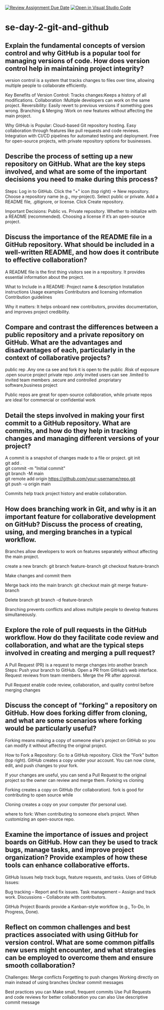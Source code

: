 [![Review Assignment Due Date](https://classroom.github.com/assets/deadline-readme-button-22041afd0340ce965d47ae6ef1cefeee28c7c493a6346c4f15d667ab976d596c.svg)](https://classroom.github.com/a/8wgCKhpZ)
[![Open in Visual Studio Code](https://classroom.github.com/assets/open-in-vscode-2e0aaae1b6195c2367325f4f02e2d04e9abb55f0b24a779b69b11b9e10269abc.svg)](https://classroom.github.com/online_ide?assignment_repo_id=18416479&assignment_repo_type=AssignmentRepo)
# se-day-2-git-and-github
## Explain the fundamental concepts of version control and why GitHub is a popular tool for managing versions of code. How does version control help in maintaining project integrity?
version control is a system that tracks changes to files over time, allowing multiple people to collaborate efficiently.

Key Benefits of Version Control:
Tracks changes:Keeps a history of all modifications.
Collaboration :Multiple developers can work on the same project.
Reversibility: Easily revert to previous versions if something goes wrong.
Branching & Merging :Work on new features without affecting the main project.

Why GitHub is Popular:
Cloud-based Git repository hosting.
Easy collaboration through features like pull requests and code reviews.
Integration with CI/CD pipelines for automated testing and deployment.
Free for open-source projects, with private repository options for businesses.

## Describe the process of setting up a new repository on GitHub. What are the key steps involved, and what are some of the important decisions you need to make during this process?
Steps:
Log in to GitHub.
Click the "+" icon (top right) → New repository.
Choose a repository name (e.g., my-project).
Select public or private.
Add a README file, .gitignore, or license.
Click Create repository.

Important Decisions:
Public vs. Private repository.
Whether to initialize with a README (recommended).
Choosing a license if it’s an open-source project.

## Discuss the importance of the README file in a GitHub repository. What should be included in a well-written README, and how does it contribute to effective collaboration?
A README file is the first thing visitors see in a repository. It provides essential information about the project.

What to Include in a README:
Project name & description
Installation instructions
Usage examples
Contributors and licensing information
Contribution guidelines

Why it matters: It helps onboard new contributors, provides documentation, and improves project credibility.
## Compare and contrast the differences between a public repository and a private repository on GitHub. What are the advantages and disadvantages of each, particularly in the context of collaborative projects?
public rep
.Any one ca see and fork
it is open to the public
.Risk of exposure
.open source project 
private repo
.only invited users can see
.limited to invited team members
.secure and controlled
.propriatary software,business project

Public repos are great for open-source collaboration, while private repos are ideal for commercial or confidential work

## Detail the steps involved in making your first commit to a GitHub repository. What are commits, and how do they help in tracking changes and managing different versions of your project?

A commit is a snapshot of changes made to a file or project.
git init              
git add .           
git commit -m "Initial commit"  
git branch -M main    
git remote add origin https://github.com/your-username/repo.git  
git push -u origin main  

Commits help track project history and enable collaboration.

## How does branching work in Git, and why is it an important feature for collaborative development on GitHub? Discuss the process of creating, using, and merging branches in a typical workflow.
Branches allow developers to work on features separately without affecting the main project.

create a new branch:
git branch feature-branch
git checkout feature-branch

Make changes and commit them

Merge back into the main branch:
git checkout main
git merge feature-branch

Delete branch
git branch -d feature-branch

Branching prevents conflicts and allows multiple people to develop features simultaneously.

## Explore the role of pull requests in the GitHub workflow. How do they facilitate code review and collaboration, and what are the typical steps involved in creating and merging a pull request?

A Pull Request (PR) is a request to merge changes into another branch
Steps:
Push your branch to GitHub.
Open a PR from GitHub’s web interface.
Request reviews from team members.
Merge the PR after approval.

Pull Request enable code review, collaboration, and quality control before merging changes

## Discuss the concept of "forking" a repository on GitHub. How does forking differ from cloning, and what are some scenarios where forking would be particularly useful?

Forking  means making a copy of someone else's project on GitHub so you can modify it without affecting the original project.

How to Fork a Repository:
Go to a GitHub repository.
Click the "Fork" button (top right).
GitHub creates a copy under your account.
You can now clone, edit, and push changes to your fork.

If your changes are useful, you can send a Pull Request to the original project so the owner can review and merge them.
Forking vs cloning

Forking creates a copy on GitHub (for collaboration).
fork is good for contributing to open source
while

Cloning creates a copy on your computer (for personal use).

where to fork:
When contributing to someone else’s project.
When customizing an open-source repo.


## Examine the importance of issues and project boards on GitHub. How can they be used to track bugs, manage tasks, and improve project organization? Provide examples of how these tools can enhance collaborative efforts.
GitHub Issues help track bugs, feature requests, and tasks.
Uses of GitHub Issues:

Bug tracking – Report and fix issues.
Task management – Assign and track work.
Discussions – Collaborate with contributors.

GitHub Project Boards provide a Kanban-style workflow (e.g., To-Do, In Progress, Done).

## Reflect on common challenges and best practices associated with using GitHub for version control. What are some common pitfalls new users might encounter, and what strategies can be employed to overcome them and ensure smooth collaboration?

Challenges:
Merge conflicts
Forgetting to push changes
Working directly on main instead of using branches
Unclear commit messages

Best practices
 you can Make small, frequent commits
Use Pull Requests and code reviews for better collaboration
you can also Use descriptive commit message

